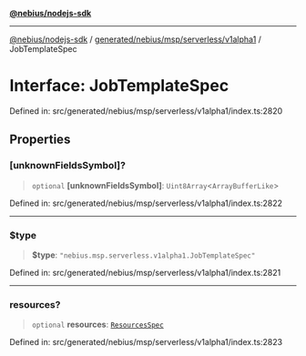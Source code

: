 [**@nebius/nodejs-sdk**](../../../../../../README.md)

---

[@nebius/nodejs-sdk](../../../../../../README.md) / [generated/nebius/msp/serverless/v1alpha1](../README.md) / JobTemplateSpec

# Interface: JobTemplateSpec

Defined in: src/generated/nebius/msp/serverless/v1alpha1/index.ts:2820

## Properties

### \[unknownFieldsSymbol\]?

> `optional` **\[unknownFieldsSymbol\]**: `Uint8Array`\<`ArrayBufferLike`\>

Defined in: src/generated/nebius/msp/serverless/v1alpha1/index.ts:2822

---

### $type

> **$type**: `"nebius.msp.serverless.v1alpha1.JobTemplateSpec"`

Defined in: src/generated/nebius/msp/serverless/v1alpha1/index.ts:2821

---

### resources?

> `optional` **resources**: [`ResourcesSpec`](../../../v1alpha1/resource/interfaces/ResourcesSpec.md)

Defined in: src/generated/nebius/msp/serverless/v1alpha1/index.ts:2823
